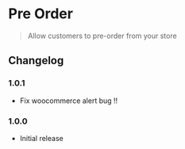 # Pre Order

> Allow customers to pre-order from your store

## Changelog

### 1.0.1

- Fix woocommerce alert bug !!

### 1.0.0

- Initial release
